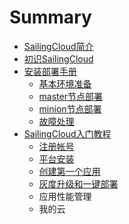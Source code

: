 # Summary

* [SailingCloud简介](README.md)
* [初识SailingCloud](chapter1.md)
* [安装部署手册](content/an_zhuang_bu_shu_shou_ce.md)
   * [基本环境准备](content/安装部署手册/ji_ben_huan_jing_zhun_bei.md)
   * [master节点部署](content/安装部署手册/masterjie_dian_bu_shu.md)
   * [minion节点部署](content/安装部署手册/minionjie_dian_bu_shu.md)
   * [故障处理](content/安装部署手册/gu_zhang_chu_li.md)
* [SailingCloud入门教程](content/sailingcloudru_men_jiao_cheng.md)
   * [注册帐号](content/SailingCloud入门教程/zhu_ce_zhang_hao.md)
   * [平台安装](content/SailingCloud入门教程/ping_tai_an_zhuang.md)
   * [创建第一个应用](content/SailingCloud入门教程/chuang_jian_di_yi_ge_ying_yong.md)
   * [灰度升级和一键部署](content/SailingCloud入门教程/hui_du_sheng_ji_he_yi_jian_bu_shu.md)
   * 应用性能管理
   * 我的云

